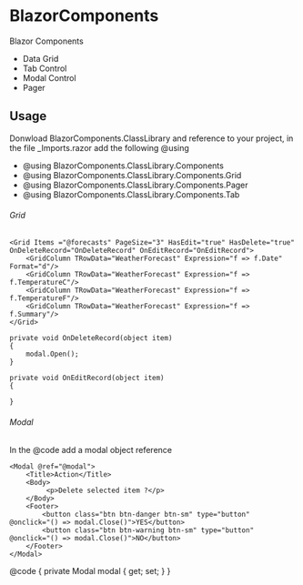 # BlazorComponents
Blazor Components
  - Data Grid
  - Tab Control
  - Modal Control
  - Pager

## Usage
Donwload BlazorComponents.ClassLibrary and reference to your project, in the file _Imports.razor add the following @using 
- @using BlazorComponents.ClassLibrary.Components
- @using BlazorComponents.ClassLibrary.Components.Grid
- @using BlazorComponents.ClassLibrary.Components.Pager
- @using BlazorComponents.ClassLibrary.Components.Tab

###### Grid

    <Grid Items ="@forecasts" PageSize="3" HasEdit="true" HasDelete="true" OnDeleteRecord="OnDeleteRecord" OnEditRecord="OnEditRecord">
        <GridColumn TRowData="WeatherForecast" Expression="f => f.Date" Format="d"/>
        <GridColumn TRowData="WeatherForecast" Expression="f => f.TemperatureC"/>
        <GridColumn TRowData="WeatherForecast" Expression="f => f.TemperatureF"/>
        <GridColumn TRowData="WeatherForecast" Expression="f => f.Summary"/>
    </Grid>
    
    private void OnDeleteRecord(object item)
    {
        modal.Open();
    }

    private void OnEditRecord(object item)
    {
        
    }
###### Modal
In the @code add a modal object reference

    <Modal @ref="@modal">
        <Title>Action</Title>
        <Body>
             <p>Delete selected item ?</p>
        </Body>
        <Footer>
            <button class="btn btn-danger btn-sm" type="button"  @onclick="() => modal.Close()">YES</button>
            <button class="btn btn-warning btn-sm" type="button" @onclick="() => modal.Close()">NO</button>
        </Footer>
    </Modal>
    
@code {
    private Modal modal { get; set; }
  }



